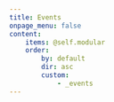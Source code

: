 ```yaml
---
title: Events
onpage_menu: false
content:
    items: @self.modular
    order:
        by: default
        dir: asc
        custom:
            - _events
---
```

